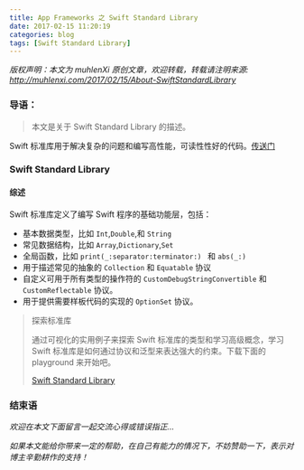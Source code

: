 ```yaml
---
title: App Frameworks 之 Swift Standard Library
date: 2017-02-15 11:20:19
categories: blog
tags: [Swift Standard Library]
---
```


 *版权声明：本文为 muhlenXi 原创文章，欢迎转载，转载请注明来源: <http://muhlenxi.com/2017/02/15/About-SwiftStandardLibrary>*

### 导语：

> 本文是关于 Swift Standard Library 的描述。

<!-- more -->

Swift 标准库用于解决复杂的问题和编写高性能，可读性性好的代码。[传送门](https://developer.apple.com/documentation/swift)

### Swift Standard Library

#### 综述

Swift 标准库定义了编写 Swift 程序的基础功能层，包括：

* 基本数据类型，比如 `Int`,`Double`,和 `String`
* 常见数据结构，比如 `Array`,`Dictionary`,`Set`
* 全局函数，比如 `print(_:separator:terminator:)
` 和 `abs(_:)`
* 用于描述常见的抽象的 `Collection` 和 `Equatable` 协议
* 自定义可用于所有类型的操作符的 `CustomDebugStringConvertible` 和 `CustomReflectable` 协议。
* 用于提供需要样板代码的实现的 `OptionSet` 协议。

> 探索标准库
> 
> 通过可视化的实用例子来探索 Swift 标准库的类型和学习高级概念，学习 Swift 标准库是如何通过协议和泛型来表达强大的约束。下载下面的 playground 来开始吧。
> 
> [Swift Standard Library](https://developer.apple.com/sample-code/swift/downloads/standard-library.zip)


### 结束语

*欢迎在本文下面留言一起交流心得或错误指正...*

*如果本文能给你带来一定的帮助，在自己有能力的情况下，不妨赞助一下，表示对博主辛勤耕作的支持！*
    




